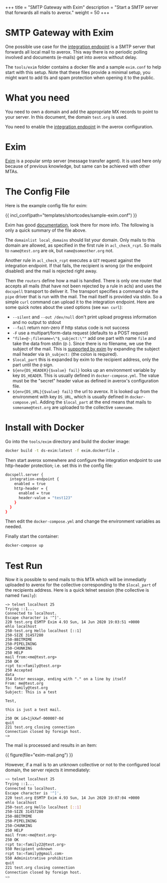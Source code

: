 +++
title = "SMTP Gateway with Exim"
description = "Start a SMTP server that forwards all mails to averox."
weight = 50
+++

# SMTP Gateway with Exim

One possible use case for the [integration
endpoint](@/docs/api/upload.md#integration-endpoint) is a SMTP server
that forwards all local mail to averox. This way there is no
periodic polling involved and documents (e-mails) get into averox
without delay.

The `tools/exim` folder contains a docker file and a sample
`exim.conf` to help start with this setup. Note that these files
provide a minimal setup, you might want to add tls and spam protection
when opening it to the public.


# What you need

You need to own a domain and add the appropriate MX records to point
to your server. In this document, the domain `test.org` is used.

You need to enable the [integration
endpoint](@/docs/api/upload.md#integration-endpoint) in the averox
configuration.

# Exim

[Exim](http://exim.org/) is a popular smtp server (message transfer
agent). It is used here only because of previous knowledge, but same
can be achieved with other MTAs.


# The Config File

Here is the example config file for exim:

{{ incl_conf(path="templates/shortcodes/sample-exim.conf") }}


Exim has good [documentation](https://www.exim.org/docs.html), look
there for more info. The following is only a quick summary of the file
above.

The `domainlist local_domains` should list your domain. Only mails to
this domain are allowed, as specified in the first rule in
`acl_check_rcpt`. So mails to `name@test.org` are ok, but
`name@someother.org` not.

Another rule in `acl_check_rcpt` executes a `GET` request against the
integration endpoint. If that fails, the recipient is wrong (or the
endpoint disabled) and the mail is rejected right away.

Then the `routers` define how a mail is handled. There is only one
router that accepts all mails (that have not been rejected by a rule
in acls) and uses the `docspell` transport to deliver it. The
transport specifies a command via the `pipe` driver that is run with
the mail. The mail itself is provided via stdin. So a simple `curl`
command can upload it to the integration endpoint. Here are some quick
notes about the used options (see `man curl`):

- `--silent` and `--out /dev/null` don't print upload progress
  information and no output to stdout
- `--fail` return non-zero if http status code is not success
- `-F` use a multipart/form-data request (defaults to a POST request)
- `"file=@-;filename=\"$_subject:\""` add one part with name `file`
  and take the data from stdin (`@-`). Since there is no filename, we
  use the subject of the mail. This is [supported by
  exim](http://exim.org/exim-html-current/doc/html/spec_html/ch-string_expansions.html)
  by expanding the subject mail header via `$h_subject:` (the colon is
  required).
- `$local_part` this is expanded by exim to the recipient address,
  only the part until the `@` sign.
- `${env{DS_HEADER}{$value} fail}` looks up an environment variable by
  key `DS_HEADER`. This is usually defined in `docker-compose.yml`.
  The value must be the "secret" header value as defined in averox's
  configuration file.
- `${env{DS_URL}{$value} fail}` the url to averox. It is looked up
  from the environment with key `DS_URL`, which is usually defined in
  `docker-compose.yml`. Adding the `$local_part` at the end means that
  mails to `somename@test.org` are uploaded to the collective
  `somename`.


# Install with Docker

Go into the `tools/exim` directory and build the docker image:

``` bash
docker build -t ds-exim:latest -f exim.dockerfile .
```

Then start averox somewhere and configure the integration endpoint
to use http-header protection; i.e. set this in the config file:

``` bash
docspell.server {
  integration-endpoint {
    enabled = true
    http-header = {
      enabled = true
      header-value = "test123"
    }
  }
}
```

Then edit the `docker-compose.yml` and change the environment
variables as needed.

Finally start the container:

``` bash
docker-compose up
```


# Test Run

Now it is possible to send mails to this MTA which will be immediatly
uploaded to averox for the collective corresponding to the
`$local_part` of the recipients address. Here is a quick telnet
session (the collective is named `family`):

```
~> telnet localhost 25
Trying ::1...
Connected to localhost.
Escape character is '^]'.
220 test.org ESMTP Exim 4.93 Sun, 14 Jun 2020 19:03:51 +0000
ehlo localhost
250-test.org Hello localhost [::1]
250-SIZE 31457280
250-8BITMIME
250-PIPELINING
250-CHUNKING
250 HELP
mail from:<me@test.org>
250 OK
rcpt to:<family@test.org>
250 Accepted
data
354 Enter message, ending with "." on a line by itself
From: me@test.org
To: family@test.org
Subject: This is a test

Test,

this is just a test mail.
.
250 OK id=1jkXwf-000007-0d
quit
221 test.org closing connection
Connection closed by foreign host.
~>
```

The mail is processed and results in an item:

{{ figure(file="exim-mail.png") }}

However, if a mail is to an unknown collective or not to the
configured local domain, the server rejects it immediately:

``` bash
~> telnet localhost 25
Trying ::1...
Connected to localhost.
Escape character is '^]'.
220 test.org ESMTP Exim 4.93 Sun, 14 Jun 2020 19:07:04 +0000
ehlo localhost
250-test.org Hello localhost [::1]
250-SIZE 31457280
250-8BITMIME
250-PIPELINING
250-CHUNKING
250 HELP
mail from:<me@test.org>
250 OK
rcpt to:<family22@test.org>
550 Recipient unknown
rcpt to:<family@gmail.com>
550 Administrative prohibition
quit
221 test.org closing connection
Connection closed by foreign host.
~>
```
